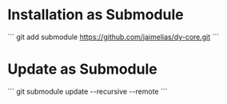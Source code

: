 # Installation as Submodule

´´´
git add submodule https://github.com/jaimelias/dy-core.git
´´´

# Update as Submodule

´´´
git submodule update --recursive --remote
´´´